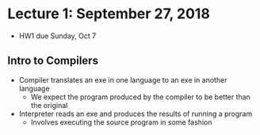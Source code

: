 # Lecture 1: September 27, 2018
* HW1 due Sunday, Oct 7
## Intro to Compilers
* Compiler translates an exe in one language to an exe in another language
  * We expect the program produced by the compiler to be better than the original
* Interpreter reads an exe and produces the results of running a program
  * Involves executing the source program in some fashion
